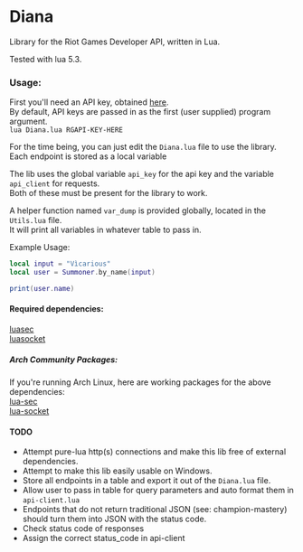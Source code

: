 # Diana

Library for the Riot Games Developer API, written in Lua.

Tested with lua 5.3.

### Usage:
First you'll need an API key, obtained [here](https://developer.riotgames.com/).  
By default, API keys are passed in as the first (user supplied) program argument.  
`lua Diana.lua RGAPI-KEY-HERE`

For the time being, you can just edit the `Diana.lua` file to use the library.  
Each endpoint is stored as a local variable

The lib uses the global variable `api_key` for the api key and the variable `api_client` for requests.  
Both of these must be present for the library to work.

A helper function named `var_dump` is provided globally, located in the `Utils.lua` file.  
It will print all variables in whatever table to pass in.

Example Usage:
```lua
local input = "Vìcarious"
local user = Summoner.by_name(input)

print(user.name)
```

#### Required dependencies:  
[luasec](https://github.com/brunoos/luasec)  
[luasocket](https://github.com/diegonehab/luasocket)

##### Arch Community Packages:
If you're running Arch Linux, here are working packages for the above dependencies:  
[lua-sec](https://www.archlinux.org/packages/community/x86_64/lua-sec/)  
[lua-socket](https://www.archlinux.org/packages/community/x86_64/lua-socket/)

#### TODO
- Attempt pure-lua http(s) connections and make this lib free of external dependencies.
- Attempt to make this lib easily usable on Windows.
- Store all endpoints in a table and export it out of the `Diana.lua` file.
- Allow user to pass in table for query parameters and auto format them in `api-client.lua`
- Endpoints that do not return traditional JSON (see: champion-mastery) should turn them into JSON with the status code.
- Check status code of responses
- Assign the correct status_code in api-client